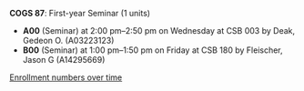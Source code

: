 **COGS 87**: First-year Seminar (1 units)

- **A00** (Seminar) at 2:00 pm–2:50 pm on Wednesday at CSB 003 by Deak, Gedeon O. (A03223123)
- **B00** (Seminar) at 1:00 pm–1:50 pm on Friday at CSB 180 by Fleischer, Jason G (A14295669)

[Enrollment numbers over time](./COGS87.tsv)
